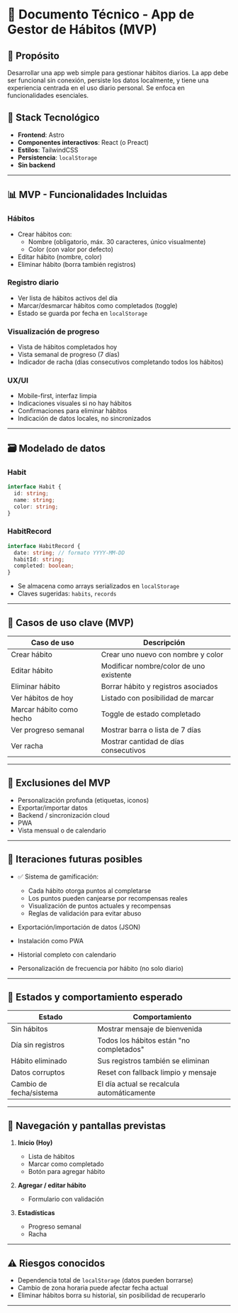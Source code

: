 # 📘 Documento Técnico - App de Gestor de Hábitos (MVP)

## 🔖 Propósito

Desarrollar una app web simple para gestionar hábitos diarios. La app debe ser funcional sin conexión, persiste los datos localmente, y tiene una experiencia centrada en el uso diario personal. Se enfoca en funcionalidades esenciales.

## 🧰 Stack Tecnológico

- **Frontend**: Astro
- **Componentes interactivos**: React (o Preact)
- **Estilos**: TailwindCSS
- **Persistencia**: `localStorage`
- **Sin backend**

---

## 📊 MVP - Funcionalidades Incluidas

### Hábitos

- Crear hábitos con:
  - Nombre (obligatorio, máx. 30 caracteres, único visualmente)
  - Color (con valor por defecto)
- Editar hábito (nombre, color)
- Eliminar hábito (borra también registros)

### Registro diario

- Ver lista de hábitos activos del día
- Marcar/desmarcar hábitos como completados (toggle)
- Estado se guarda por fecha en `localStorage`

### Visualización de progreso

- Vista de hábitos completados hoy
- Vista semanal de progreso (7 días)
- Indicador de racha (días consecutivos completando todos los hábitos)

### UX/UI

- Mobile-first, interfaz limpia
- Indicaciones visuales si no hay hábitos
- Confirmaciones para eliminar hábitos
- Indicación de datos locales, no sincronizados

---

## 🗃️ Modelado de datos

### Habit

```ts
interface Habit {
  id: string;
  name: string;
  color: string;
}
```
### HabitRecord

```ts
interface HabitRecord {
  date: string; // formato YYYY-MM-DD
  habitId: string;
  completed: boolean;
}
```

- Se almacena como arrays serializados en `localStorage`
- Claves sugeridas: `habits`, `records`

---

## 📖 Casos de uso clave (MVP)

| Caso de uso              | Descripción                             |
| ------------------------ | --------------------------------------- |
| Crear hábito             | Crear uno nuevo con nombre y color      |
| Editar hábito            | Modificar nombre/color de uno existente |
| Eliminar hábito          | Borrar hábito y registros asociados     |
| Ver hábitos de hoy       | Listado con posibilidad de marcar       |
| Marcar hábito como hecho | Toggle de estado completado             |
| Ver progreso semanal     | Mostrar barra o lista de 7 días         |
| Ver racha                | Mostrar cantidad de días consecutivos   |

---

## 🚫 Exclusiones del MVP

- Personalización profunda (etiquetas, iconos)
- Exportar/importar datos
- Backend / sincronización cloud
- PWA
- Vista mensual o de calendario

---

## 🎉 Iteraciones futuras posibles

- ✅ Sistema de gamificación:

  - Cada hábito otorga puntos al completarse
  - Los puntos pueden canjearse por recompensas reales
  - Visualización de puntos actuales y recompensas
  - Reglas de validación para evitar abuso

- Exportación/importación de datos (JSON)

- Instalación como PWA

- Historial completo con calendario

- Personalización de frecuencia por hábito (no solo diario)

---

## 🔄 Estados y comportamiento esperado

| Estado                  | Comportamiento                             |
| ----------------------- | ------------------------------------------ |
| Sin hábitos             | Mostrar mensaje de bienvenida              |
| Día sin registros       | Todos los hábitos están "no completados"   |
| Hábito eliminado        | Sus registros también se eliminan          |
| Datos corruptos         | Reset con fallback limpio y mensaje        |
| Cambio de fecha/sistema | El día actual se recalcula automáticamente |

---

## 📆 Navegación y pantallas previstas

1. **Inicio (Hoy)**

   - Lista de hábitos
   - Marcar como completado
   - Botón para agregar hábito

2. **Agregar / editar hábito**

   - Formulario con validación

3. **Estadísticas**

   - Progreso semanal
   - Racha

---

## ⚠️ Riesgos conocidos

- Dependencia total de `localStorage` (datos pueden borrarse)
- Cambio de zona horaria puede afectar fecha actual
- Eliminar hábitos borra su historial, sin posibilidad de recuperarlo

---

